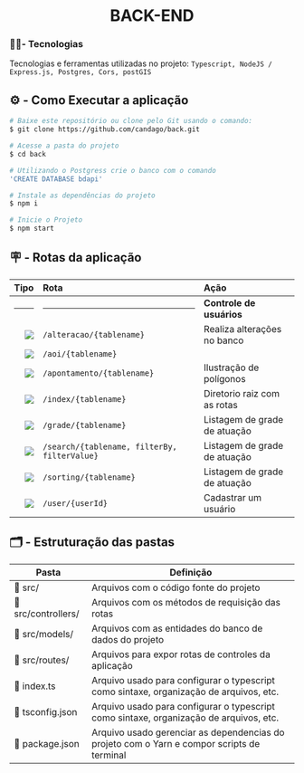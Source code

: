 <h1 align="center"> BACK-END  </h1>

###  🧑‍💻- Tecnologias

Tecnologias e ferramentas utilizadas no projeto: `Typescript, NodeJS / Express.js, Postgres, Cors, postGIS`

## ⚙️ - Como Executar a aplicação
```bash
# Baixe este repositório ou clone pelo Git usando o comando:
$ git clone https://github.com/candago/back.git

# Acesse a pasta do projeto
$ cd back

# Utilizando o Postgress crie o banco com o comando
'CREATE DATABASE bdapi'

# Instale as dependências do projeto
$ npm i

# Inicie o Projeto
$ npm start
```

## 🪧 - Rotas da aplicação
<div align="center">
  
|                                                                    Tipo | Rota                       | Ação                              |
| ----------------------------------------------------------------------: | :------------------------- | :-------------------------------- |
|                                                                    <hr> | <hr>                       | **Controle de usuários**          |
|   [![](https://img.shields.io/badge/POST-4682B4?style=for-the-badge)]() | `/alteracao/{tablename}`              | Realiza alterações no banco        |
|   [![](https://img.shields.io/badge/POST-4682B4?style=for-the-badge)]() | `/aoi/{tablename}`                     |                              |
|   [![](https://img.shields.io/badge/POST-4682B4?style=for-the-badge)]() | `/apontamento/{tablename}`             | Ilustração de polígonos       |
|   [![](https://img.shields.io/badge/POST-4682B4?style=for-the-badge)]() | `/index/{tablename}`                   | Diretorio raiz com as rotas  |
|   [![](https://img.shields.io/badge/POST-4682B4?style=for-the-badge)]() | `/grade/{tablename}`                   | Listagem de grade de atuação  |
|   [![](https://img.shields.io/badge/GET-2E8B57?style=for-the-badge)]()  | `/search/{tablename, filterBy, filterValue}`                   | Listagem de grade de atuação  |
|   [![](https://img.shields.io/badge/POST-4682B4?style=for-the-badge)]() | `/sorting/{tablename}`                   | Listagem de grade de atuação  |
|   [![](https://img.shields.io/badge/POST-4682B4?style=for-the-badge)]() | `/user/{userId}`           | Cadastrar um usuário |



</div>

## 🗂️ - Estruturação das pastas

| Pasta                    | Definição                                                                                  |
| ------------------------ | ------------------------------------------------------------------------------------------ |
| 📁 src/                   | Arquivos com o código fonte do projeto                                                     |
| 📁 src/controllers/        | Arquivos com os métodos de requisição das rotas                                            |
| 📁 src/models/             | Arquivos com as entidades do banco de dados do projeto                                     |
| 📁 src/routes/            | Arquivos para expor rotas de controles da aplicação                                        |
| 📄 index.ts               | Arquivo usado para configurar o typescript como sintaxe, organização de arquivos, etc.     |
| 📄 tsconfig.json          | Arquivo usado para configurar o typescript como sintaxe, organização de arquivos, etc.     |
| 📄 package.json           | Arquivo usado gerenciar as dependencias do projeto com o Yarn e compor scripts de terminal |
